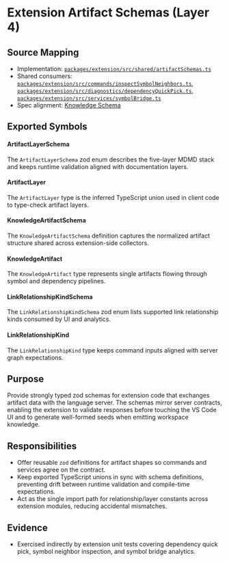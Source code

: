 # Extension Artifact Schemas (Layer 4)

## Source Mapping
- Implementation: [`packages/extension/src/shared/artifactSchemas.ts`](../../../packages/extension/src/shared/artifactSchemas.ts)
- Shared consumers: [`packages/extension/src/commands/inspectSymbolNeighbors.ts`](../../../packages/extension/src/commands/inspectSymbolNeighbors.ts), [`packages/extension/src/diagnostics/dependencyQuickPick.ts`](../../../packages/extension/src/diagnostics/dependencyQuickPick.ts), [`packages/extension/src/services/symbolBridge.ts`](../../../packages/extension/src/services/symbolBridge.ts)
- Spec alignment: [Knowledge Schema](../../../specs/001-link-aware-diagnostics/knowledge-schema.md)

## Exported Symbols

#### ArtifactLayerSchema
The `ArtifactLayerSchema` zod enum describes the five-layer MDMD stack and keeps runtime validation aligned with documentation layers.

#### ArtifactLayer
The `ArtifactLayer` type is the inferred TypeScript union used in client code to type-check artifact layers.

#### KnowledgeArtifactSchema
The `KnowledgeArtifactSchema` definition captures the normalized artifact structure shared across extension-side collectors.

#### KnowledgeArtifact
The `KnowledgeArtifact` type represents single artifacts flowing through symbol and dependency pipelines.

#### LinkRelationshipKindSchema
The `LinkRelationshipKindSchema` zod enum lists supported link relationship kinds consumed by UI and analytics.

#### LinkRelationshipKind
The `LinkRelationshipKind` type keeps command inputs aligned with server graph expectations.

## Purpose
Provide strongly typed zod schemas for extension code that exchanges artifact data with the language server. The schemas mirror server contracts, enabling the extension to validate responses before touching the VS Code UI and to generate well-formed seeds when emitting workspace knowledge.

## Responsibilities
- Offer reusable `zod` definitions for artifact shapes so commands and services agree on the contract.
- Keep exported TypeScript unions in sync with schema definitions, preventing drift between runtime validation and compile-time expectations.
- Act as the single import path for relationship/layer constants across extension modules, reducing accidental mismatches.

## Evidence
- Exercised indirectly by extension unit tests covering dependency quick pick, symbol neighbor inspection, and symbol bridge analytics.
